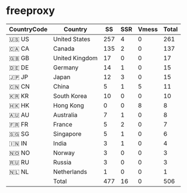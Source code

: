 # freeproxy

|CountryCode|Country|SS|SSR|Vmess|Total|
|  ----  | ----  |  ----  | ----  |  ----  | ----  |
|🇺🇸 US|United States|257|4|0|261|
|🇨🇦 CA|Canada|135|2|0|137|
|🇬🇧 GB|United Kingdom|17|0|0|17|
|🇩🇪 DE|Germany|14|1|0|15|
|🇯🇵 JP|Japan|12|3|0|15|
|🇨🇳 CN|China|5|1|5|11|
|🇰🇷 KR|South Korea|10|0|0|10|
|🇭🇰 HK|Hong Kong|0|0|8|8|
|🇦🇺 AU|Australia|7|1|0|8|
|🇫🇷 FR|France|5|2|0|7|
|🇸🇬 SG|Singapore|5|1|0|6|
|🇮🇳 IN|India|3|1|0|4|
|🇳🇴 NO|Norway|3|0|0|3|
|🇷🇺 RU|Russia|3|0|0|3|
|🇳🇱 NL|Netherlands|1|0|0|1|
||Total|477|16|0|506|
